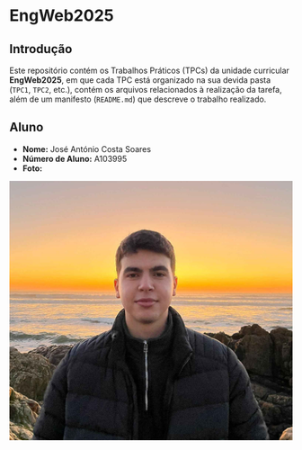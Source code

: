 # EngWeb2025

## Introdução
Este repositório contém os Trabalhos Práticos (TPCs) da unidade curricular **EngWeb2025**, em que cada TPC está organizado na sua devida pasta (`TPC1`, `TPC2`, etc.), contém os arquivos relacionados à realização da tarefa, além de um manifesto (`README.md`) que descreve o trabalho realizado.  
  

## Aluno
- **Nome:** José António Costa Soares
- **Número de Aluno:** A103995
- **Foto:**

![José Soares](images/josesoares.jpg)  
